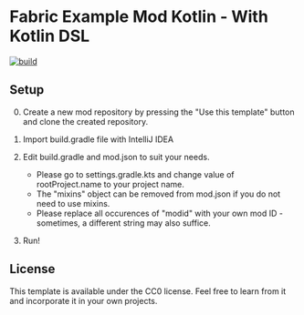 # Fabric Example Mod Kotlin - With Kotlin DSL
[![build](https://github.com/myoun/fabric-example-mod-kotlin-with-kotlin-dsl/actions/workflows/build.yml/badge.svg)](https://github.com/myoun/fabric-example-mod-kotlin-with-kotlin-dsl/actions/workflows/build.yml)

## Setup

0. Create a new mod repository by pressing the "Use this template" button and clone the created repository.

1. Import build.gradle file with IntelliJ IDEA

2. Edit build.gradle and mod.json to suit your needs.
    * Please go to settings.gradle.kts and change value of rootProject.name to your project name. 
    * The "mixins" object can be removed from mod.json if you do not need to use mixins.
    * Please replace all occurences of "modid" with your own mod ID - sometimes, a different string may also suffice.
3. Run!

## License

This template is available under the CC0 license. Feel free to learn from it and incorporate it in your own projects.

